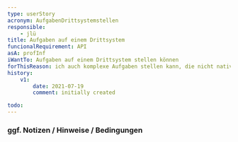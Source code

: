 ```yaml
---
type: userStory
acronym: AufgabenDrittsystemstellen
responsible:
    - jlü
title: Aufgaben auf einem Drittsystem
funcionalRequirement: API
asA: profInf
iWantTo: Aufgaben auf einem Drittsystem stellen können
forThisReason: ich auch komplexe Aufgaben stellen kann, die nicht nativ im DiveKit implementiert sind
history:
    v1:
        date: 2021-07-19
        comment: initially created

todo:
---
```


### ggf. Notizen / Hinweise / Bedingungen

